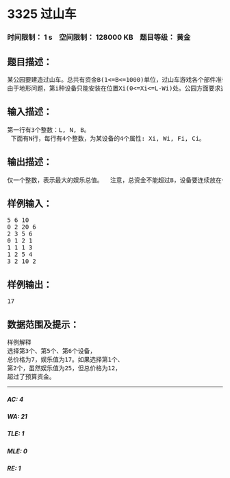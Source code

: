 # 3325 过山车   
### 时间限制： 1 s&nbsp;&nbsp;&nbsp;&nbsp;空间限制： 128000 KB&nbsp;&nbsp;&nbsp;&nbsp;题目等级： 黄金  
## 题目描述：  

<pre>
某公园要建造过山车。总共有资金B(1<=B<=1000)单位，过山车游戏各个部件准备在一个长度为L的直线地形上连接。现在生产厂家有N(1<=N<=10000)种不同的设备，第i种设备的长度为Wi(1<=Wi<=L)，价格Ci(1<=Ci<=1000),另外还有一个娱乐值Fi(1<=Fi<=1000000)。
由于地形问题，第i种设备只能安装在位置Xi(0<=Xi<=L-Wi)处。公园方面要求选择一些设备把它们连续的放在一块，从位置0开始，长度为L(L小于等于1000)，组成一个超级过山车。并在不超过预算资金B的前提下，使这些设备的娱乐值总和最大。
</pre>
  
  
## 输入描述：  

<pre>
第一行有3个整数：L, N, B。   
 下面有N行，每行有4个整数，为某设备的4个属性: Xi, Wi, Fi, Ci。
</pre>
  
  
## 输出描述：  

<pre>
仅一个整数，表示最大的娱乐总值。  注意，总资金不能超过B，设备要连续放在一起。如果没有方案，输出-1。
</pre>
  
  
## 样例输入：  

<pre>
5 6 10
0 2 20 6
2 3 5 6
0 1 2 1
1 1 1 3
1 2 5 4
3 2 10 2
</pre>
  
  
## 样例输出：  

<pre>
17
</pre>
  
  
## 数据范围及提示：  

<pre>
样例解释
选择第3个、第5个、第6个设备，
总价格为7，娱乐值为17。如果选择第1个、
第2个，虽然娱乐值为25，但总价格为12，
超过了预算资金。
</pre>
  
  
***  

##### AC: 4  
##### WA: 21  
##### TLE: 1  
##### MLE: 0  
##### RE: 1  
